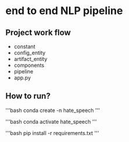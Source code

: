 # end to end NLP pipeline


## Project work flow

- constant
- config_entity
- artifact_entity
- components
- pipeline
- app.py

## How to run?

'''bash
conda create -n hate_speech
'''

'''bash
conda activate hate_speech
'''

'''bash
pip install -r requirements.txt
'''

